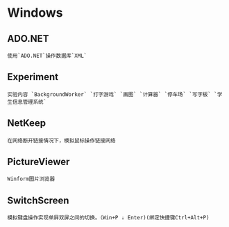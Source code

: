 # Windows

## ADO.NET
    使用`ADO.NET`操作数据库`XML`

## Experiment
    实验内容 `BackgroundWorker` `打字游戏` `画图` `计算器` `停车场` `写字板` `学生信息管理系统`

## NetKeep
    在网络断开链接情况下，模拟鼠标操作链接网络

## PictureViewer
    Winform图片浏览器

## SwitchScreen
    模拟键盘操作实现单屏双屏之间的切换。（Win+P ⇣ Enter)(绑定快捷键Ctrl+Alt+P)

